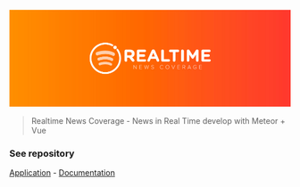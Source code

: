 ![Realtime News Coverage - News in Real Time develop with Meteor + Vue](assets/brand.jpg)

> Realtime News Coverage - News in Real Time develop with Meteor + Vue

### See repository
[Application](https://github.com/alexandesigner/realtime-news/tree/master/app) - [Documentation](https://github.com/alexandesigner/realtime-news/tree/master/docs)
